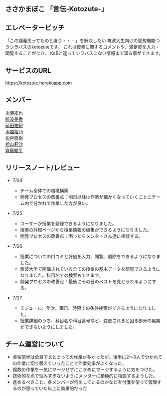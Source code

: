 ## ささかまぼこ 「言伝-Kotozute-」

## エレベーターピッチ
「この講義思ってたのと違う・・・」を解決したい
    筑波大生向けの感想機能つきシラバスのkotozuteです。
    これは授業に関するコメントや、満足度を入力・閲覧することができ、
    KdBと違ってシラバスにない情報まで知る事ができます。

## サービスのURL
https://kotozute.herokuapp.com

## メンバー
[永瀬拓也](https://github.com/NagaTaku)  
[饒波美香](https://github.com/MikaNoha)  
[前田祐紀](https://github.com/YuukiMAEDA)  
[水越裕乃](https://github.com/NiwataN)  
[松戸直樹](https://github.com/naokimatsudo)  
[桧山莉沙](https://github.com/LisaHiyama)  
[齊藤駿平](https://github.com/pe50)  

## リリースノート/レビュー
- 7/24  
  - チーム全体での環境構築
  - 開発プロセスの改善点：明日以降は作業が細かくなっていくごとにチーム内で分かれて作業した方が良い。

- 7/25
  - ユーザーが授業を登録できるようになりました。
  - 授業の詳細ページから授業情報の編集ができるようになりました。
  - 開発プロセスの改善点：困ったらメンターさん達に相談する。

- 7/26
  - 授業についての口コミと評価を入力、閲覧、削除をできるようになりました。
  - 筑波大学で開講されている全ての授業の基本データを閲覧できるようになりました。科目名での検索もできます。
  - 開発プロセスの改善点：最後にその日のベストを見せられるようにする。

- 7/27
  - モジュール、年次、曜日、時限での条件検索ができるようになりました。
  - 授業詳細のうち、科目名や科目番号など、変更されると困る部分の編集ができないようにしました。

## チーム運営について
- 合宿前半は全員でまとまっての作業が多かったが、後半に2〜3人で分かれての作業に切り替えていったことで作業効率がよくなった。
- 複数の作業を一気にマージせずにこまめにマージするように気をつけた。
- 技術的な点で悩みすぎないようにメンターに積極的に相談するようした。
- 進めるべきこと、各メンバーが何をしているのかなどを付箋を使って管理するのが思っていた以上に効果的だった
